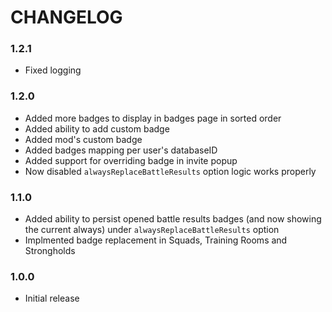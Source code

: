 # CHANGELOG

### 1.2.1

- Fixed logging

### 1.2.0

- Added more badges to display in badges page in sorted order
- Added ability to add custom badge
- Added mod's custom badge
- Added badges mapping per user's databaseID
- Added support for overriding badge in invite popup
- Now disabled `alwaysReplaceBattleResults` option logic works properly

### 1.1.0

- Added ability to persist opened battle results badges (and now showing the current always) under `alwaysReplaceBattleResults` option
- Implmented badge replacement in Squads, Training Rooms and Strongholds

### 1.0.0

- Initial release
